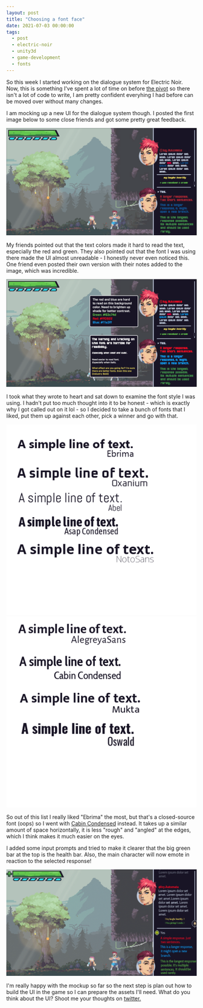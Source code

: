 ```yaml
---
layout: post
title: "Choosing a font face"
date: 2021-07-03 00:00:00
tags:
  - post
  - electric-noir
  - unity3d
  - game-development
  - fonts
---
```


So this week I started working on the dialogue system for Electric Noir. Now, this is something I've spent a lot of time on before [the pivot](https://jaredbarboza.me/post/pivoting/) so there isn't a lot of code to write, I am pretty confident everyhing I had before can be moved over without many changes.

I am mocking up a new UI for the dialogue system though. I posted the first image below to some close friends and got some pretty great feedback.

<img src='/electricnoir/hud-mockup-1.png' />

My friends pointed out that the text colors made it hard to read the text, especially the red and green. They also pointed out that the font I was using there made the UI almost unreadable - I honestly never even noticed this. One friend even posted their own version with their notes added to the image, which was incredible.

<img src='/electricnoir/hud-mockup-2.png' />

I took what they wrote to heart and sat down to examine the font style I was using. I hadn't put too much thought into it to be honest - which is exactly why I got called out on it lol - so I decided to take a bunch of fonts that I liked, put them up against each other, pick a winner and go with that.

<img src='/electricnoir/fonts-1.png' />
<img src='/electricnoir/fonts-2.png' />

So out of this list I really liked "Ebrima" the most, but that's a closed-source font (oops) so I went with [Cabin Condensed](https://fonts.google.com/specimen/Cabin+Condensed) instead. It takes up a similar amount of space horizontally, it is less "rough" and "angled" at the edges, which I think makes it much easier on the eyes.

I added some input prompts and tried to make it clearer that the big green bar at the top is the health bar. Also, the main character will now emote in reaction to the selected response!

<img src='/electricnoir/hud-mockup-final.gif' />

I'm really happy with the mockup so far so the next step is plan out how to build the UI in the game so I can prepare the assets I'll need. What do you think about the UI? Shoot me your thoughts on [twitter.](https://www.twitter.com/codeimpossible)

